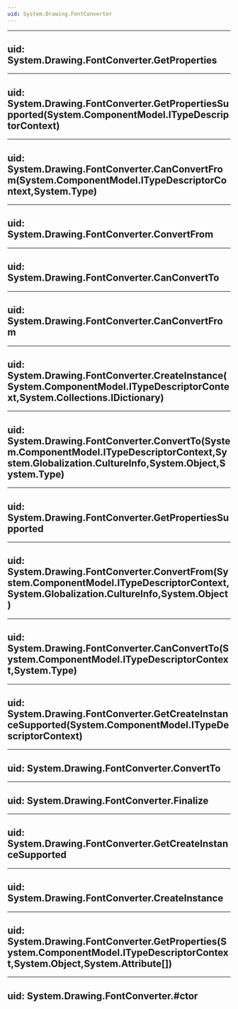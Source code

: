 ```yaml
---
uid: System.Drawing.FontConverter
---
```


---
uid: System.Drawing.FontConverter.GetProperties
---

---
uid: System.Drawing.FontConverter.GetPropertiesSupported(System.ComponentModel.ITypeDescriptorContext)
---

---
uid: System.Drawing.FontConverter.CanConvertFrom(System.ComponentModel.ITypeDescriptorContext,System.Type)
---

---
uid: System.Drawing.FontConverter.ConvertFrom
---

---
uid: System.Drawing.FontConverter.CanConvertTo
---

---
uid: System.Drawing.FontConverter.CanConvertFrom
---

---
uid: System.Drawing.FontConverter.CreateInstance(System.ComponentModel.ITypeDescriptorContext,System.Collections.IDictionary)
---

---
uid: System.Drawing.FontConverter.ConvertTo(System.ComponentModel.ITypeDescriptorContext,System.Globalization.CultureInfo,System.Object,System.Type)
---

---
uid: System.Drawing.FontConverter.GetPropertiesSupported
---

---
uid: System.Drawing.FontConverter.ConvertFrom(System.ComponentModel.ITypeDescriptorContext,System.Globalization.CultureInfo,System.Object)
---

---
uid: System.Drawing.FontConverter.CanConvertTo(System.ComponentModel.ITypeDescriptorContext,System.Type)
---

---
uid: System.Drawing.FontConverter.GetCreateInstanceSupported(System.ComponentModel.ITypeDescriptorContext)
---

---
uid: System.Drawing.FontConverter.ConvertTo
---

---
uid: System.Drawing.FontConverter.Finalize
---

---
uid: System.Drawing.FontConverter.GetCreateInstanceSupported
---

---
uid: System.Drawing.FontConverter.CreateInstance
---

---
uid: System.Drawing.FontConverter.GetProperties(System.ComponentModel.ITypeDescriptorContext,System.Object,System.Attribute[])
---

---
uid: System.Drawing.FontConverter.#ctor
---
